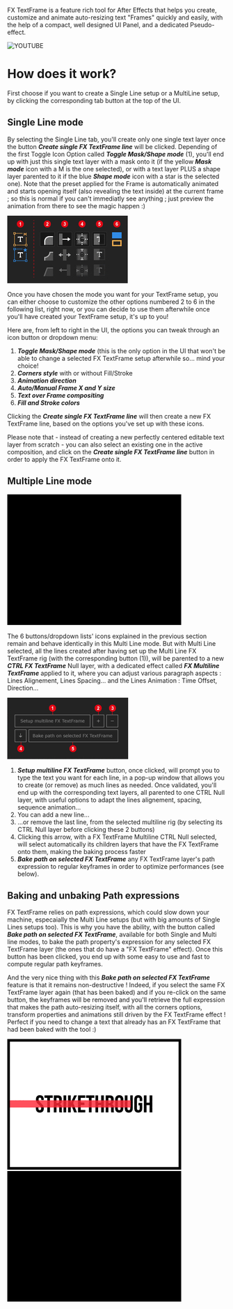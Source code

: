 FX TextFrame is a feature rich tool for After Effects that helps you create, customize and animate auto-resizing text "Frames" quickly and easily, with the help of a compact, well designed UI Panel, and a dedicated Pseudo-effect.

![YOUTUBE](ONgXo-8UYIA)


# How does it work?

First choose if you want to create a Single Line setup or a MultiLine setup, by clicking the corresponding tab button at the top of the UI.

## Single Line mode

By selecting the Single Line tab, you'll create only one single text layer once the button ***Create single FX TextFrame line*** will be clicked.
Depending of the first Toggle Icon Option called ***Toggle Mask/Shape mode*** (1), you'll end up with just this single text layer with a mask onto it (if the yellow ***Mask mode*** icon with a M is the one selected), or with a text layer PLUS a shape layer parented to it if the blue ***Shape mode*** icon with a star is the selected one).
Note that the preset applied for the Frame is automatically animated and starts opening itself (also revealing the text inside) at the current frame ; so this is normal if you can't immediatly see anything ; just preview the animation from there to see the magic happen :) 

![singleLineModeUI](https://github.com/fremox59/FX_TextFrame/blob/master/infog/img/FX_TextFrame_UIinfo_singleLine-cropped.jpg)

Once you have chosen the mode you want for your TextFrame setup, you can either choose to customize the other options numbered 2 to 6 in the following list, right now, or you can decide to use them afterwhile once you'll have created your TextFrame setup, it's up to you!

Here are, from left to right in the UI, the options you can tweak through an icon button or dropdown menu:

1. ***Toggle Mask/Shape mode*** (this is the only option in the UI that won't be able to change a selected FX TextFrame setup afterwhile so... mind your choice!
2. ***Corners style*** with or without Fill/Stroke
3. ***Animation direction***
4. ***Auto/Manual Frame X and Y size***
5. ***Text over Frame compositing***
6. ***Fill and Stroke colors***

Clicking the ***Create single FX TextFrame line*** will then create a new FX TextFrame line, based on the options you've set up with these icons.

Please note that - instead of creating a new perfectly centered editable text layer from scratch - you can also select an existing one in the active composition, and click on the ***Create single FX TextFrame line*** button in order to apply the FX TextFrame onto it.

## Multiple Line mode

<img src="https://github.com/fremox59/FX_TextFrame/blob/master/infog/img/FX_TextFrame_Multi.gif">

The 6 buttons/dropdown lists' icons explained in the previous section remain and behave identically in this Multi Line mode.
But with Multi Line selected, all the lines created after having set up the Multi Line FX TextFrame rig (with the corresponding button (1)), will be parented to a new ***CTRL FX TextFrame*** Null layer, with a dedicated effect called ***FX Multiline TextFrame*** applied to it, where you can adjust various paragraph aspects : Lines Alignement, Lines Spacing... and the Lines Animation : Time Offset, Direction...

![multiLineModeUI](https://github.com/fremox59/FX_TextFrame/blob/master/infog/img/FX_TextFrame_UIinfo_multiLine-cropped.jpg)

1. ***Setup multiline FX TextFrame*** button, once clicked, will prompt you to type the text you want for each line, in a pop-up window that allows you to create (or remove) as much lines as needed. Once validated, you'll end up with the corresponding text layers, all parented to one CTRL Null layer, with useful options to adapt the lines alignement, spacing, sequence animation...
2. You can add a new line...
3. ...or remove the last line, from the selected multiline rig (by selecting its CTRL Null layer before clicking these 2 buttons)
4. Clicking this arrow, with a FX TextFrame Multiline CTRL Null selected, will select automatically its children layers that have the FX TextFrame onto them, making the baking process faster
5. ***Bake path on selected FX TextFrame*** any FX TextFrame layer's path expression to regular keyframes in order to optimize performances (see below). 

## Baking and unbaking Path expressions

FX TextFrame relies on path expressions, which could slow down your machine, especaially the Multi Line setups (but with big amounts of Single Lines setups too). This is why you have the ability, with the button called ***Bake path on selected FX TextFrame***, available for both Single and Multi line modes, to bake the path property's expression for any selected FX TextFrame layer (the ones that do have a "FX TextFrame" effect). Once this button has been clicked, you end up with some easy to use and fast to compute regular path keyframes.

And the very nice thing with this ***Bake path on selected FX TextFrame*** feature is that it remains non-destructive ! Indeed, if you select the same FX TextFrame layer again (that has been baked) and if you re-click on the same button, the keyframes will be removed and you'll retrieve the full expression that makes the path auto-resizing itself, with all the corners options, transform properties and animations still driven by the FX TextFrame effect ! Perfect if you need to change a text that already has an FX TextFrame that had been baked with the tool :)

<img src="https://github.com/fremox59/FX_TextFrame/blob/master/infog/img/FX_TextFrame_Wording.gif"><img src="https://github.com/fremox59/FX_TextFrame/blob/master/infog/img/FX_TextFrame_Saber.gif"> 
